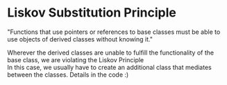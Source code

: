 ﻿# Liskov Substitution Principle

"Functions that use pointers or references to base classes must be able to use objects of derived classes without knowing it."  

Wherever the derived classes are unable to fulfill the functionality of the base class, we are violating the Liskov Principle  
In this case, we usually have to create an additional class that mediates between the classes. Details in the code :)